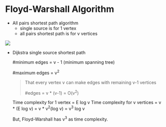 # Floyd-Warshall Algorithm

- All pairs shortest path algorithm
  - single source is for 1 vertex
  - all pairs shortest path is for v vertices

![](D:\Work\go-workspace\src\github.com\aditya109\grokking-the-coding-interview\basics\floyd-warshall.svg)

- Dijkstra single source shortest path

  #minimum edges = v - 1 (minimum spanning tree)

  #maximum edges = v<sup>2</sup>

  > That every vertex v can make edges with remaining v-1 vertices
  >
  > #edges = v * (v-1) = O(v<sup>2</sup>)

  Time complexity for 1 vertex = E log v
  Time complexity for v vertices = v * (E log v) = v * v<sup>2</sup>(log v) = v<sup>3</sup> log v

  But, Floyd-Warshall has v<sup>3</sup> as time complexity.

  

  

